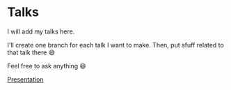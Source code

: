 # Talks

I will add my talks here.

I'll create one branch for each talk I want to make. Then, put sfuff related to that talk there :smile:

Feel free to ask anything :smile:


[Presentation](https://gitpitch.com/amadeu01/talks/from-mobile-to-elixir)
